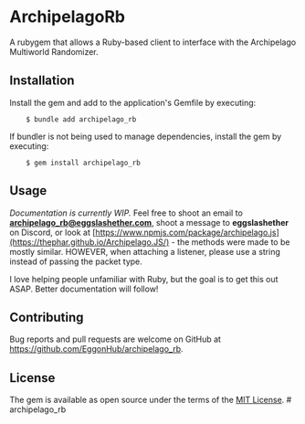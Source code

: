 # ArchipelagoRb
A rubygem that allows a Ruby-based client to interface with the Archipelago Multiworld Randomizer.

## Installation

Install the gem and add to the application's Gemfile by executing:
```
    $ bundle add archipelago_rb
```
If bundler is not being used to manage dependencies, install the gem by executing:
```
    $ gem install archipelago_rb
```
## Usage

*Documentation is currently WIP.*
Feel free to shoot an email to **archipelago_rb@eggslashether.com**, shoot a message to **eggslashether** on Discord, or look at [https://www.npmjs.com/package/archipelago.js](https://thephar.github.io/Archipelago.JS/) - the methods were made to be mostly similar. HOWEVER, when attaching a listener, please use a string instead of passing the packet type.

I love helping people unfamiliar with Ruby, but the goal is to get this out ASAP. Better documentation will follow!

## Contributing

Bug reports and pull requests are welcome on GitHub at https://github.com/EggonHub/archipelago_rb.

## License

The gem is available as open source under the terms of the [MIT License](https://opensource.org/licenses/MIT).
#   a r c h i p e l a g o _ r b 
 
 
